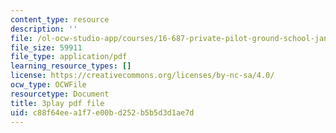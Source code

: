 ```yaml
---
content_type: resource
description: ''
file: /ol-ocw-studio-app/courses/16-687-private-pilot-ground-school-january-iap-2019/c88f64eea1f7e00bd252b5b5d3d1ae7d_PHtPau1c5sU.pdf
file_size: 59911
file_type: application/pdf
learning_resource_types: []
license: https://creativecommons.org/licenses/by-nc-sa/4.0/
ocw_type: OCWFile
resourcetype: Document
title: 3play pdf file
uid: c88f64ee-a1f7-e00b-d252-b5b5d3d1ae7d
---
```

